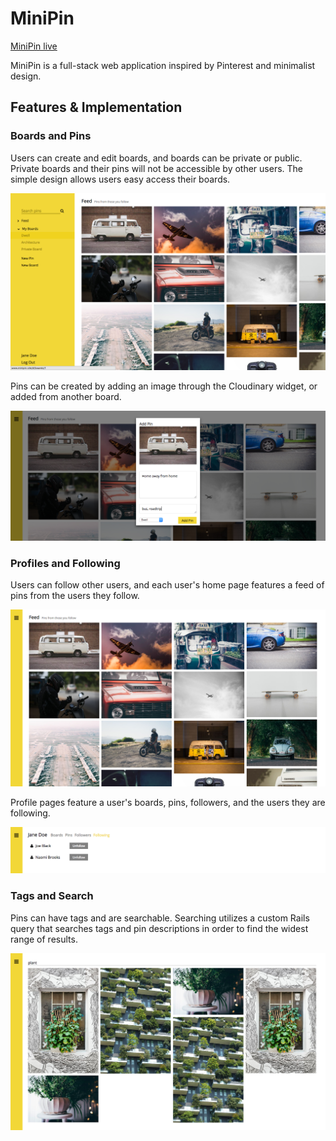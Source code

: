 # MiniPin

[MiniPin live][heroku]

[heroku]: http://www.minipin.herokuapp.com

MiniPin is a full-stack web application inspired by Pinterest and minimalist design.

## Features & Implementation  

### Boards and Pins

  Users can create and edit boards, and boards can be private or public. Private boards and their pins will not be accessible by other users. The simple design allows users easy access their boards.

  ![sidebar]

  Pins can be created by adding an image through the Cloudinary widget, or added from another board.

  ![pinform]

### Profiles and Following

  Users can follow other users, and each user's home page features a feed of pins from the users they follow.

  ![feed]

  Profile pages feature a user's boards, pins, followers, and the users they are following.

  ![following]

### Tags and Search

  Pins can have tags and are searchable. Searching utilizes a custom Rails query that searches tags and pin descriptions in order to find the widest range of results.

  ![search]

<!-- [board]: ./docs/screenshots/board.png -->
[sidebar]: ./docs/screenshots/sidebar.png
[pinform]: ./docs/screenshots/pinform.png
[feed]: ./docs/screenshots/feed.png
[following]: ./docs/screenshots/following.png
[search]: ./docs/screenshots/search.png
